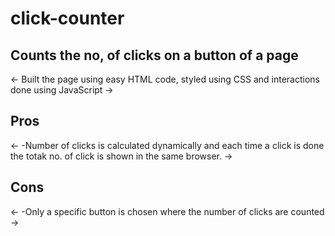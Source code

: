 # click-counter
Counts the no, of clicks on a button of a page
----------------------------------------------
<-
  Built the page using easy HTML code, styled using CSS and interactions done using JavaScript
->
<h2>Pros</h2>
<-
  -Number of clicks is calculated dynamically and each time a click is done the totak no. of click is shown in the same browser.
->
<h2>Cons</h2>
<-
   -Only a specific button is chosen where the number of clicks are counted
->
